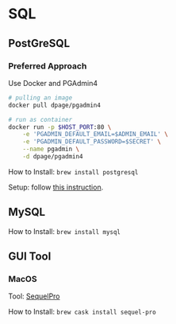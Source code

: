 # SQL

## PostGreSQL

### Preferred Approach

Use Docker and PGAdmin4

```bash
# pulling an image
docker pull dpage/pgadmin4

# run as container
docker run -p $HOST_PORT:80 \
    -e 'PGADMIN_DEFAULT_EMAIL=$ADMIN_EMAIL' \
    -e 'PGADMIN_DEFAULT_PASSWORD=$SECRET' \
    --name pgadmin \
    -d dpage/pgadmin4
```

How to Install: `brew install postgresql`

Setup: follow [this instruction](https://gist.github.com/ibraheem4/ce5ccd3e4d7a65589ce84f2a3b7c23a3).

## MySQL

How to Install: `brew install mysql`

## GUI Tool

### MacOS

Tool: [SequelPro](http://www.sequelpro.com/)

How to Install: `brew cask install sequel-pro`
